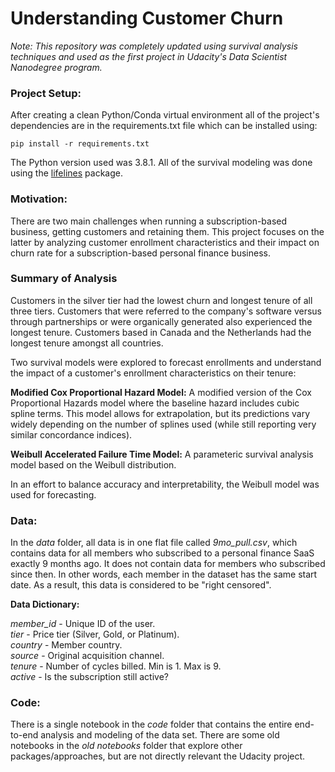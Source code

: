 # Understanding Customer Churn
*Note: This repository was completely updated using survival analysis techniques and used as the first project in 
Udacity's Data Scientist Nanodegree program.*
 
### Project Setup:
After creating a clean Python/Conda virtual environment all of the project's dependencies are in the requirements.txt 
file which can be installed using:

`pip install -r requirements.txt`

The Python version used was 3.8.1. All of the survival modeling was done using the [lifelines](https://lifelines.readthedocs.io/en/latest/) package.

### Motivation: 
There are two main challenges when running a subscription-based business, getting customers and retaining them. This 
project focuses on the latter by analyzing customer enrollment characteristics and their impact on churn rate for a 
subscription-based personal finance business.

### Summary of Analysis
Customers in the silver tier had the lowest churn and longest tenure of all three tiers.
Customers that were referred to the company's software versus through partnerships or were organically generated also 
experienced the longest tenure. Customers based in Canada and the Netherlands had the longest tenure amongst all 
countries.
 
Two survival models were explored to forecast enrollments and understand the impact of a customer's enrollment characteristics on 
their tenure:

**Modified Cox Proportional Hazard Model:** A modified version of the Cox Proportional Hazards model where the baseline 
hazard includes cubic spline terms. This model allows for extrapolation, but its predictions vary widely depending on 
the number of splines used (while still reporting very similar concordance indices).

**Weibull Accelerated Failure Time Model:** A parameteric survival analysis model based on the Weibull distribution.

In an effort to balance accuracy and interpretability, the Weibull model was used for forecasting.

### Data:

In the *data* folder, all data is in one flat file called *9mo_pull.csv*, which contains data for all members who 
subscribed to a personal finance SaaS exactly 9 months ago. It does not contain data for members who subscribed since 
then. In other words, each member in the dataset has the same start date. As a result, this data is considered to be 
"right censored". 

**Data Dictionary:**

*member_id* - Unique ID of the user.  
*tier* - Price tier (Silver, Gold, or Platinum).  
*country* - Member country.  
*source* - Original acquisition channel.  
*tenure* - Number of cycles billed. Min is 1. Max is 9.  
*active* - Is the subscription still active?  

### Code:
There is a single notebook in the *code* folder that contains the entire end-to-end analysis and modeling of the data set. 
There are some old notebooks in the *old notebooks* folder that explore other packages/approaches, but are not directly 
relevant the Udacity project.
